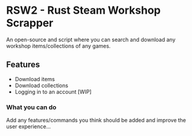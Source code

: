 # RSW2 - Rust Steam Workshop Scrapper

An open-source and script where you can search and download any workshop items/collections of any games.

## Features

- Download items
- Download collections
- Logging in to an account [WIP]

### What you can do

Add any features/commands you think should be added and improve the user experience...